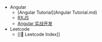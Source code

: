 - Angular
	- [Angular Tutorial](Angular Tutorial.md)
	- [RXJS](RXJS.md)
	- [Angular 实战开发](Angular/Angular%20实战开发.md)
- Leetcode
	- [[📌 Leetcode Index]]
